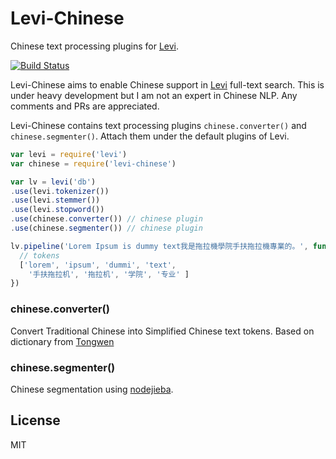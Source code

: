 # Levi-Chinese

Chinese text processing plugins for [Levi](https://github.com/cshum/levi).

[![Build Status](https://travis-ci.org/cshum/levi-chinese.svg?branch=master)](https://travis-ci.org/cshum/levi-chinese)

Levi-Chinese aims to enable Chinese support in [Levi](https://github.com/cshum/levi) full-text search.
This is under heavy development but I am not an expert in Chinese NLP. 
Any comments and PRs are appreciated.

Levi-Chinese contains text processing plugins `chinese.converter()` and `chinese.segmenter()`.
Attach them under the default plugins of Levi.

```js
var levi = require('levi')
var chinese = require('levi-chinese')

var lv = levi('db')
.use(levi.tokenizer())
.use(levi.stemmer())
.use(levi.stopword())
.use(chinese.converter()) // chinese plugin
.use(chinese.segmenter()) // chinese plugin

lv.pipeline('Lorem Ipsum is dummy text我是拖拉機學院手扶拖拉機專業的。', function (err, tokens) {
  // tokens
  ['lorem', 'ipsum', 'dummi', 'text',
    '手扶拖拉机', '拖拉机', '学院', '专业' ]
})
```

### chinese.converter()

Convert Traditional Chinese into Simplified Chinese text tokens.
Based on dictionary from [Tongwen](http://tongwen.openfoundry.org/)

### chinese.segmenter()

Chinese segmentation using [nodejieba](https://github.com/yanyiwu/nodejieba).

## License

MIT
